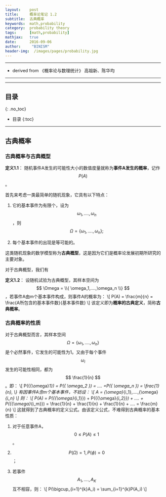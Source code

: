 ```yaml
---
layout:    post
title:     概率论笔记 1.2
subtitle:  古典概率
keywords:  math,probability
category:  probability theory
tags:      [math,probability]
mathjax:   true
date:      2016-09-06
author:     "BINISM"
header-img:  /images/pages/probability.jpg
---
```


---

* derived from  《概率论与数理统计》 高祖新、陈华均

---


---

## 目录
{: .no_toc}

* 目录
{:toc}

---

## 古典概率

### 古典概率与古典概型

**定义1.1**： 随机事件A发生的可能性大小的数值度量就称为**事件A发生的概率**，记作$$ P(A) $$。

首先来考虑一类最简单的随机现象，它具有以下特点：

  1. 它的基本事件为有限个，设为$$ {\omega}_1,....,{\omega}_n $$，则$$ \Omega = \{ {\omega}_1,....,{\omega}_n \}; $$

  2. 每个基本事件的出现是等可能的。

这类随机现象的数学模型称为**古典概型**，这是因为它们是概率论发展初期所研究的主要对象。

对于古典概型，我们有

**定义1.2**： 设随机试验为古典概型，其样本空间为$$ \Omega = \\{ \omega_1,....,\omega_n \\} $$，若事件A由m个基本事件构成，则事件A的概率为：
\\[ P(A) = \frac\{m\}\{n\} = \frac\{A所包含的基本事件数\}\{基本事件数\} \\]
该定义即为**概率的古典定义**，简称**古典概率**。

### 古典概率的性质

对于古典概型而言，其样本空间$$ \Omega = \{ \omega_1,....,\omega_n \} $$是个必然事件，它发生的可能性为1。又由于每个事件$$ \omega_i $$发生的可能性相同，都为$$ \frac{1}{n} $$。即：
\\[ P(\{{\omega}_1\}) =  P(\{ \omega_2 \}) = .... =P(\{ \omega_n \}) = \frac{1}{n}, \\}
有因事件A含m个基本事件，不妨设：
\\[ A = {\omega}_{i_1},....,{\omega}_{i_n} \\]
则：
\\[ P(A) = P(\{{\omega}_{i_1}\}) +  P(\{{\omega}_{i_2}\}) + .... + P(\{{\omega}_{i_m}\}) = \frac{1}{n} + \frac{1}{n} + \frac{1}{n} + .... = \frac{m}{n} \\]
这就得到了古典概率的定义公式。由该定义公式，不难得到古典概率的基本性质：

  1. 对于任意事件A，$$ 0 \le P(A) \le 1 $$。

  2. $$ P(\Omega) = 1, P(\phi) = 0 $$；

  3. 若事件$$ A_1, .... , A_K $$互不相容，则：
  \\[ P(\bigcup_{i=1}^{k}A_i) = \sum_{i=1}^{k}P(A_i) \\]
